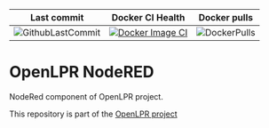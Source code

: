 |Last commit|Docker CI Health|Docker pulls|
|---|---|---|
|![GithubLastCommit](https://img.shields.io/github/last-commit/faisalthaheem/open-lpr-nodered)|[![Docker Image CI](https://github.com/faisalthaheem/open-lpr-nodered/actions/workflows/docker-image.yml/badge.svg)](https://github.com/faisalthaheem/open-lpr-nodered/actions/workflows/docker-image.yml)|![DockerPulls](https://img.shields.io/docker/pulls/faisalthaheem/open-lpr-nodered)|

# OpenLPR NodeRED
NodeRed component of OpenLPR project.

This repository is part of the [OpenLPR project](https://github.com/faisalthaheem/open-lpr)
